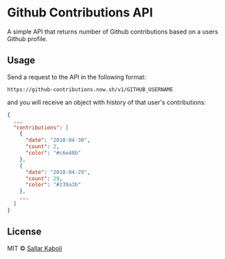 # Github Contributions API

A simple API that returns number of Github contributions based on a users Github profile.

## Usage

Send a request to the API in the following format:

```
https://github-contributions.now.sh/v1/GITHUB_USERNAME
```

and you will receive an object with history of that user's contributions:

```json
{
  ...
  "contributions": [
    {
      "date": "2018-04-30",
      "count": 2,
      "color": "#c6e48b"
    },
    {
      "date": "2018-04-29",
      "count": 29,
      "color": "#239a3b"
    },
    ...
  ]
}
```

## License

MIT © [Sallar Kaboli](LICENSE)
